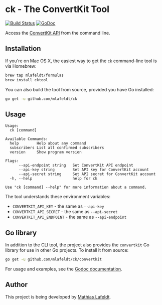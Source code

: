 # ck - The ConvertKit Tool

[![Build Status](https://travis-ci.org/mlafeldt/ck.svg?branch=master)](https://travis-ci.org/mlafeldt/ck)
[![GoDoc](https://godoc.org/github.com/mlafeldt/ck/convertkit?status.svg)](https://godoc.org/github.com/mlafeldt/ck/convertkit)

Access the [ConvertKit API](http://help.convertkit.com/article/33-api-documentation-v3) from the command line.

## Installation

If you're on Mac OS X, the easiest way to get the `ck` command-line tool is via Homebrew:

```bash
brew tap mlafeldt/formulas
brew install cktool
```

You can also build the tool from source, provided you have Go installed:

```bash
go get -u github.com/mlafeldt/ck
```

## Usage

```
Usage:
  ck [command]

Available Commands:
  help        Help about any command
  subscribers List all confirmed subscribers
  version     Show program version

Flags:
      --api-endpoint string   Set ConvertKit API endpoint
      --api-key string        Set API key for ConvertKit account
      --api-secret string     Set API secret for ConvertKit account
  -h, --help                  help for ck

Use "ck [command] --help" for more information about a command.
```

The tool understands these environment variables:

* `CONVERTKIT_API_KEY` - the same as `--api-key`
* `CONVERTKIT_API_SECRET` - the same as `--api-secret`
* `CONVERTKIT_API_ENDPOINT` - the same as `--api-endpoint`

## Go library

In addition to the CLI tool, the project also provides the `convertkit` Go library for use in other Go projects. To install it from source:

```bash
go get -u github.com/mlafeldt/ck/convertkit
```

For usage and examples, see the [Godoc documentation](https://godoc.org/github.com/mlafeldt/ck/convertkit).

## Author

This project is being developed by [Mathias Lafeldt](https://twitter.com/mlafeldt).
